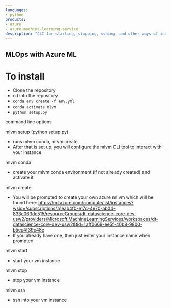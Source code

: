 ```yaml
---
languages:
- python
products:
- azure
- azure-machine-learning-service
description: "CLI for starting, stopping, sshing, and other ways of interacting with your Azure ML VM instance"
---
```


## MLOps with Azure ML

# To install
* Clone the repository
* cd into the repository
* `conda env create -f env.yml`
* `conda activate mlvm`
* `python setup.py`


command line options

mlvm setup (python setup.py)
- runs mlvm conda, mlvm create
- After that is set up, you will configure the mlvm CLI tool to interact with your instance

mlvm conda
- create your mlvm conda environment (if not already created) and activate it

mlvm create
- You will be prompted to create your own azure ml vm which will be found here: https://ml.azure.com/compute/list/instances?wsid=/subscriptions/a1eab4f0-e17c-4e70-ab04-833c063dc515/resourceGroups/dt-datascience-core-dev-usw2/providers/Microsoft.MachineLearningServices/workspaces/dt-datascience-core-dev-usw2&tid=1aff0669-ee5f-40b8-9800-b5ec4f39c48e
- If you already have one, then just enter your instance name when prompted

mlvm start
- start your vm instance

mlvm stop
- stop your vm instance

mlvm ssh
- ssh into your vm instance
